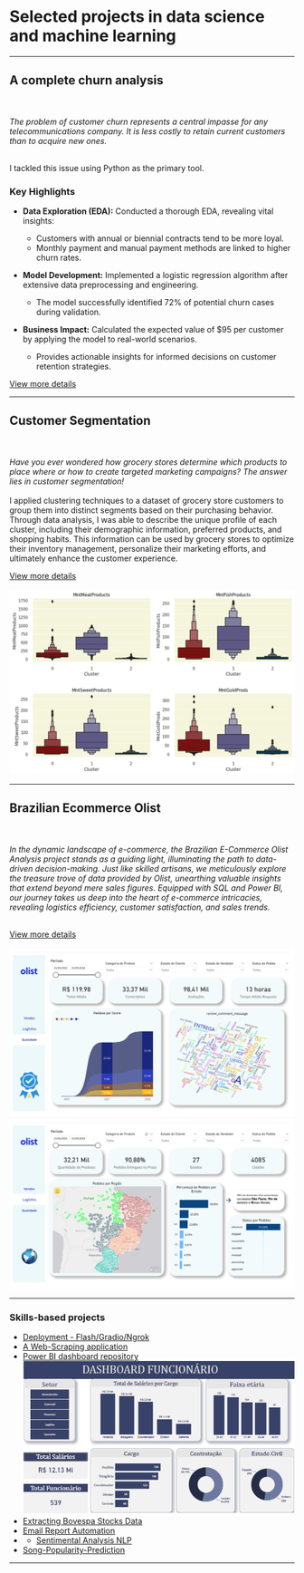 # Selected projects in data science and machine learning

---

## A complete churn analysis
<br><br>
<em>The problem of customer churn represents a central impasse for any telecommunications company. It is less costly to retain current customers than to acquire new ones.  </em> <br><br>

I tackled this issue using Python as the primary tool. <br>
### Key Highlights

- **Data Exploration (EDA):** Conducted a thorough EDA, revealing vital insights:
   - Customers with annual or biennial contracts tend to be more loyal.
   - Monthly payment and manual payment methods are linked to higher churn rates.

- **Model Development:** Implemented a logistic regression algorithm after extensive data preprocessing and engineering.
   - The model successfully identified 72% of potential churn cases during validation.

- **Business Impact:** Calculated the expected value of $95 per customer by applying the model to real-world scenarios.
   - Provides actionable insights for informed decisions on customer retention strategies.
   

[View more details](https://github.com/Arthurr-Victor/A-Complete-Churn-Analysis)

---

## Customer Segmentation
<br><br>
<em>Have you ever wondered how grocery stores determine which products to place where or how to create targeted marketing campaigns? The answer lies in customer segmentation!</em> <br><br>
I applied clustering techniques to a dataset of grocery store customers to group them into distinct segments based on their purchasing behavior. Through data analysis, I was able to describe the unique profile of each cluster, including their demographic information, preferred products, and shopping habits. This information can be used by grocery stores to optimize their inventory management, personalize their marketing efforts, and ultimately enhance the customer experience.

[View more details](https://github.com/Arthurr-Victor/Customer-Segmentation_Clustering)
<br><br>
<img src="images/Customer image.png?raw=true"/>

---

## Brazilian Ecommerce Olist
<br><br>
<em>In the dynamic landscape of e-commerce, the Brazilian E-Commerce Olist Analysis project stands as a guiding light, illuminating the path to data-driven decision-making. Just like skilled artisans, we meticulously explore the treasure trove of data provided by Olist, unearthing valuable insights that extend beyond mere sales figures.
Equipped with SQL and Power BI, our journey takes us deep into the heart of e-commerce intricacies, revealing logistics efficiency, customer satisfaction, and sales trends.</em> <br><br>


[View more details](https://github.com/Arthurr-Victor/Brazilian-Ecommerce-Olist-SQL-PowerBI)
<br><br>
<img src="images/Quality Dashboard Brazilian EcommerceOlist.png?raw=true"/>
<img src="images/Logistic Dashboard Brazilian EcommerceOlist.png?raw=true"/>

---


### Skills-based projects
- [Deployment - Flash/Gradio/Ngrok](https://github.com/Arthurr-Victor/Deployment-ML)
- [A Web-Scraping application](https://github.com/Arthurr-Victor/A-simple-WebScraping-Project/blob/main/WebScraping%20(1).ipynb)
- [Power BI dashboard repository](https://github.com/Arthurr-Victor/MyDashboards)
  <img src="images/DashboardFuncionario.png?raw=true"/>
- [Extracting Bovespa Stocks Data](https://github.com/Arthurr-Victor/Small-Learning-Projects/blob/main/Extraindo%20dados%20da%20Bovespa.ipynb)
- [Email Report Automation](https://github.com/Arthurr-Victor/Small-Learning-Projects/blob/main/Relat%C3%B3rio%20Autom%C3%A1tico%20para%20Email..ipynb)
- - [Sentimental Analysis NLP](https://github.com/Arthurr-Victor/Small-Learning-Projects/blob/main/Sentimental_Analysis_NLP.ipynb)
- [Song-Popularity-Prediction](https://github.com/Arthurr-Victor/Song-Popularity-Prediction)


---




